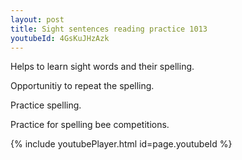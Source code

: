 ```yaml
---
layout: post
title: Sight sentences reading practice 1013
youtubeId: 4GsKuJHzAzk
---
```

 
 
Helps to learn sight words and their spelling.

Opportunitiy to repeat the spelling. 

Practice spelling. 
 
Practice for spelling bee competitions. 
 
{% include youtubePlayer.html id=page.youtubeId %}
 
 

